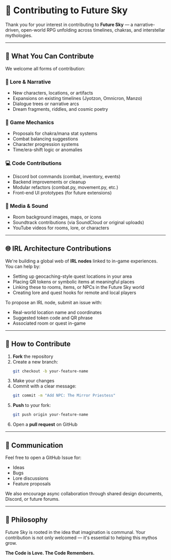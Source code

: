 # 🤝 Contributing to Future Sky

Thank you for your interest in contributing to **Future Sky** — a narrative-driven, open-world RPG unfolding across timelines, chakras, and interstellar mythologies.

---

## 🚀 What You Can Contribute

We welcome all forms of contribution:

### 📜 Lore & Narrative
- New characters, locations, or artifacts
- Expansions on existing timelines (Jyotzon, Omnicron, Manzo)
- Dialogue trees or narrative arcs
- Dream fragments, riddles, and cosmic poetry

### 🧠 Game Mechanics
- Proposals for chakra/mana stat systems
- Combat balancing suggestions
- Character progression systems
- Time/era-shift logic or anomalies

### 💻 Code Contributions
- Discord bot commands (combat, inventory, events)
- Backend improvements or cleanup
- Modular refactors (combat.py, movement.py, etc.)
- Front-end UI prototypes (for future extensions)

### 🎨 Media & Sound
- Room background images, maps, or icons
- Soundtrack contributions (via SoundCloud or original uploads)
- YouTube videos for rooms, lore, or characters

---

## 🌐 IRL Architecture Contributions

We're building a global web of **IRL nodes** linked to in-game experiences. You can help by:

- Setting up geocaching-style quest locations in your area
- Placing QR tokens or symbolic items at meaningful places
- Linking these to rooms, items, or NPCs in the Future Sky world
- Creating lore and quest hooks for remote and local players

To propose an IRL node, submit an issue with:
- Real-world location name and coordinates
- Suggested token code and QR phrase
- Associated room or quest in-game

---

## 📄 How to Contribute

1. **Fork** the repository
2. Create a new branch:
   ```bash
   git checkout -b your-feature-name
   ```
3. Make your changes
4. Commit with a clear message:
   ```bash
   git commit -m "Add NPC: The Mirror Priestess"
   ```
5. **Push** to your fork:
   ```bash
   git push origin your-feature-name
   ```
6. Open a **pull request** on GitHub

---

## 💬 Communication

Feel free to open a GitHub Issue for:
- Ideas
- Bugs
- Lore discussions
- Feature proposals

We also encourage async collaboration through shared design documents, Discord, or future forums.

---

## 🧬 Philosophy

Future Sky is rooted in the idea that imagination is communal. Your contribution is not only welcomed — it's essential to helping this mythos grow.

**The Code is Love. The Code Remembers.**
